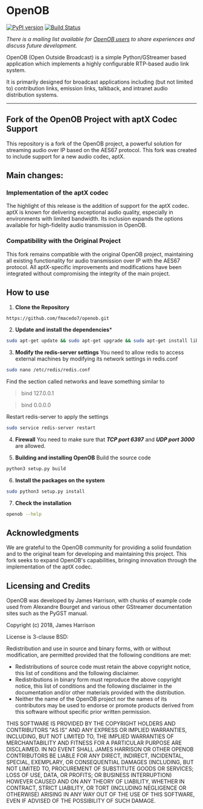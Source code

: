 # OpenOB
[![PyPI version](https://badge.fury.io/py/OpenOB.png)](http://badge.fury.io/py/OpenOB) [![Build Status](https://travis-ci.com/JamesHarrison/openob.svg?branch=master)](https://travis-ci.com/JamesHarrison/openob)

*There is a mailing list available for [OpenOB users](http://lists.talkunafraid.co.uk/listinfo/openob-users) to share experiences and discuss future development.*

OpenOB (Open Outside Broadcast) is a simple Python/GStreamer based application which implements a highly configurable RTP-based audio link system.

It is primarily designed for broadcast applications including (but not limited to) contribution links, emission links, talkback, and intranet audio distribution systems.
__________________________________________________________

## Fork of the OpenOB Project with aptX Codec Support

This repository is a fork of the OpenOB project, a powerful solution for streaming audio over IP based on the AES67 protocol. This fork was created to include support for a new audio codec, aptX.

## Main changes:

### Implementation of the aptX codec
The highlight of this release is the addition of support for the aptX codec. aptX is known for delivering exceptional audio quality, especially in environments with limited bandwidth. Its inclusion expands the options available for high-fidelity audio transmission in OpenOB.

### Compatibility with the Original Project
This fork remains compatible with the original OpenOB project, maintaining all existing functionality for audio transmission over IP with the AES67 protocol. All aptX-specific improvements and modifications have been integrated without compromising the integrity of the main project.

## How to use

1. **Clone the Repository**
```bash
https://github.com/fmacedo7/openob.git
```
2. **Update and install the dependencies***
```bash
sudo apt-get update && sudo apt-get upgrade && sudo apt-get install libgstreamer1.0-dev libgstreamer-plugins-base1.0-dev libgstreamer-plugins-bad1.0-dev gstreamer1.0-plugins-base gstreamer1.0-plugins-good gstreamer1.0-plugins-bad gstreamer1. 0-plugins-ugly gstreamer1.0-libav gstreamer1.0-tools gstreamer1.0-x gstreamer1.0-alsa gstreamer1.0-gl gstreamer1.0-gtk3 gstreamer1.0-qt5 gstreamer1.0-pulseaudio python3-gst-1.0 gir1.2-glib-2.0 gir1.2-gtk-3.0 python3-setuptools redis-server -y
```
3. **Modify the redis-server settings**
You need to allow redis to access external machines by modifying its network settings in redis.conf
```bash
sudo nano /etc/redis/redis.conf
```
Find the section called networks and leave something similar to
>bind 127.0.0.1

>bind 0.0.0.0

Restart redis-server to apply the settings
```bash
sudo service redis-server restart
```
4. **Firewall**
You need to make sure that ***TCP port 6397*** and ***UDP port 3000*** are allowed.

5. **Building and installing OpenOB**
Build the source code
```bash
python3 setup.py build
```
6. **Install the packages on the system**
```bash
sudo python3 setup.py install
```
7. **Check the installation**
```bash
openob --help
```
## Acknowledgments
We are grateful to the OpenOB community for providing a solid foundation and to the original team for developing and maintaining this project. This fork seeks to expand OpenOB's capabilities, bringing innovation through the implementation of the aptX codec.

## Licensing and Credits

OpenOB was developed by James Harrison, with chunks of example code used from Alexandre Bourget and various other GStreamer documentation sites such as the PyGST manual.

Copyright (c) 2018, James Harrison

License is 3-clause BSD:

Redistribution and use in source and binary forms, with or without modification, are permitted provided that the following  conditions are met:

* Redistributions of source code must retain the above copyright notice, this list of conditions and the following disclaimer.
* Redistributions in binary form must reproduce the above copyright notice, this list of conditions and the following disclaimer in the documentation and/or other materials provided with the distribution.
* Neither the name of the OpenOB project nor the names of its contributors may be used to endorse or promote products derived from this software without specific prior written permission.

THIS SOFTWARE IS PROVIDED BY THE COPYRIGHT HOLDERS AND CONTRIBUTORS "AS IS" AND ANY EXPRESS OR IMPLIED WARRANTIES, INCLUDING, BUT NOT LIMITED TO, THE IMPLIED WARRANTIES OF MERCHANTABILITY AND FITNESS FOR A PARTICULAR PURPOSE ARE DISCLAIMED. IN NO EVENT SHALL JAMES HARRISON OR OTHER OPENOB CONTRIBUTORS BE LIABLE FOR ANY DIRECT, INDIRECT, INCIDENTAL, SPECIAL, EXEMPLARY, OR CONSEQUENTIAL DAMAGES (INCLUDING, BUT NOT LIMITED TO, PROCUREMENT OF SUBSTITUTE GOODS OR SERVICES; LOSS OF USE, DATA, OR PROFITS; OR BUSINESS INTERRUPTION) HOWEVER CAUSED AND ON ANY THEORY OF LIABILITY, WHETHER IN CONTRACT, STRICT LIABILITY, OR TORT (INCLUDING NEGLIGENCE OR OTHERWISE) ARISING IN ANY WAY OUT OF THE USE OF THIS SOFTWARE, EVEN IF ADVISED OF THE POSSIBILITY OF SUCH DAMAGE.
